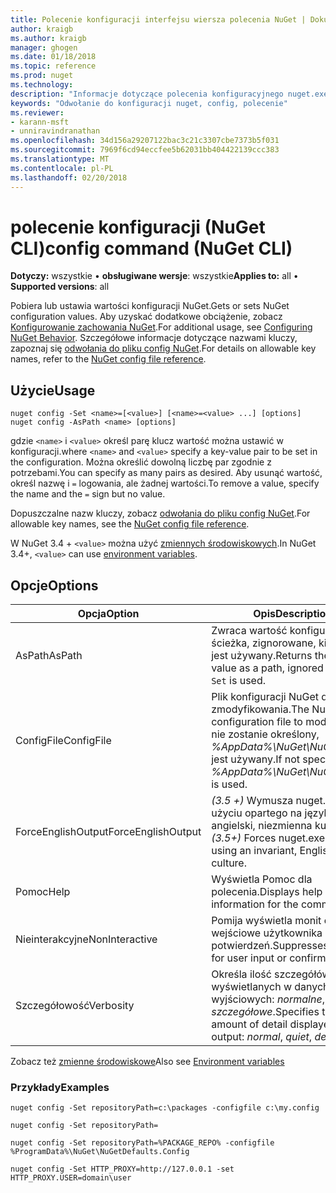 ```yaml
---
title: Polecenie konfiguracji interfejsu wiersza polecenia NuGet | Dokumentacja firmy Microsoft
author: kraigb
ms.author: kraigb
manager: ghogen
ms.date: 01/18/2018
ms.topic: reference
ms.prod: nuget
ms.technology: 
description: "Informacje dotyczące polecenia konfiguracyjnego nuget.exe"
keywords: "Odwołanie do konfiguracji nuget, config, polecenie"
ms.reviewer:
- karann-msft
- unniravindranathan
ms.openlocfilehash: 34d156a29207122bac3c21c3307cbe7373b5f031
ms.sourcegitcommit: 7969f6cd94eccfee5b62031bb404422139ccc383
ms.translationtype: MT
ms.contentlocale: pl-PL
ms.lasthandoff: 02/20/2018
---
```

# <a name="config-command-nuget-cli"></a><span data-ttu-id="95a7e-104">polecenie konfiguracji (NuGet CLI)</span><span class="sxs-lookup"><span data-stu-id="95a7e-104">config command (NuGet CLI)</span></span>

<span data-ttu-id="95a7e-105">**Dotyczy:** wszystkie &bullet; **obsługiwane wersje**: wszystkie</span><span class="sxs-lookup"><span data-stu-id="95a7e-105">**Applies to:** all &bullet; **Supported versions**: all</span></span>

<span data-ttu-id="95a7e-106">Pobiera lub ustawia wartości konfiguracji NuGet.</span><span class="sxs-lookup"><span data-stu-id="95a7e-106">Gets or sets NuGet configuration values.</span></span> <span data-ttu-id="95a7e-107">Aby uzyskać dodatkowe obciążenie, zobacz [Konfigurowanie zachowania NuGet](../consume-packages/configuring-nuget-behavior.md).</span><span class="sxs-lookup"><span data-stu-id="95a7e-107">For additional usage, see [Configuring NuGet Behavior](../consume-packages/configuring-nuget-behavior.md).</span></span> <span data-ttu-id="95a7e-108">Szczegółowe informacje dotyczące nazwami kluczy, zapoznaj się [odwołania do pliku config NuGet](../reference/nuget-config-file.md).</span><span class="sxs-lookup"><span data-stu-id="95a7e-108">For details on allowable key names, refer to the [NuGet config file reference](../reference/nuget-config-file.md).</span></span>

## <a name="usage"></a><span data-ttu-id="95a7e-109">Użycie</span><span class="sxs-lookup"><span data-stu-id="95a7e-109">Usage</span></span>

```cli
nuget config -Set <name>=[<value>] [<name>=<value> ...] [options]
nuget config -AsPath <name> [options]
```

<span data-ttu-id="95a7e-110">gdzie `<name>` i `<value>` określ parę klucz wartość można ustawić w konfiguracji.</span><span class="sxs-lookup"><span data-stu-id="95a7e-110">where `<name>` and `<value>` specify a key-value pair to be set in the configuration.</span></span> <span data-ttu-id="95a7e-111">Można określić dowolną liczbę par zgodnie z potrzebami.</span><span class="sxs-lookup"><span data-stu-id="95a7e-111">You can specify as many pairs as desired.</span></span> <span data-ttu-id="95a7e-112">Aby usunąć wartość, określ nazwę i `=` logowania, ale żadnej wartości.</span><span class="sxs-lookup"><span data-stu-id="95a7e-112">To remove a value, specify the name and the `=` sign but no value.</span></span>

<span data-ttu-id="95a7e-113">Dopuszczalne nazw kluczy, zobacz [odwołania do pliku config NuGet](../reference/nuget-config-file.md).</span><span class="sxs-lookup"><span data-stu-id="95a7e-113">For allowable key names, see the [NuGet config file reference](../reference/nuget-config-file.md).</span></span>

<span data-ttu-id="95a7e-114">W NuGet 3.4 + `<value>` można użyć [zmiennych środowiskowych](cli-ref-environment-variables.md).</span><span class="sxs-lookup"><span data-stu-id="95a7e-114">In NuGet 3.4+, `<value>` can use [environment variables](cli-ref-environment-variables.md).</span></span>

## <a name="options"></a><span data-ttu-id="95a7e-115">Opcje</span><span class="sxs-lookup"><span data-stu-id="95a7e-115">Options</span></span>

| <span data-ttu-id="95a7e-116">Opcja</span><span class="sxs-lookup"><span data-stu-id="95a7e-116">Option</span></span> | <span data-ttu-id="95a7e-117">Opis</span><span class="sxs-lookup"><span data-stu-id="95a7e-117">Description</span></span> |
| --- | --- |
| <span data-ttu-id="95a7e-118">AsPath</span><span class="sxs-lookup"><span data-stu-id="95a7e-118">AsPath</span></span> | <span data-ttu-id="95a7e-119">Zwraca wartość konfiguracji jako ścieżka, zignorowane, kiedy `-Set` jest używany.</span><span class="sxs-lookup"><span data-stu-id="95a7e-119">Returns the config value as a path, ignored when `-Set` is used.</span></span> |
| <span data-ttu-id="95a7e-120">ConfigFile</span><span class="sxs-lookup"><span data-stu-id="95a7e-120">ConfigFile</span></span> | <span data-ttu-id="95a7e-121">Plik konfiguracji NuGet do zmodyfikowania.</span><span class="sxs-lookup"><span data-stu-id="95a7e-121">The NuGet configuration file to modify.</span></span> <span data-ttu-id="95a7e-122">Jeśli nie zostanie określony, *%AppData%\NuGet\NuGet.Config* jest używany.</span><span class="sxs-lookup"><span data-stu-id="95a7e-122">If not specified, *%AppData%\NuGet\NuGet.Config* is used.</span></span> |
| <span data-ttu-id="95a7e-123">ForceEnglishOutput</span><span class="sxs-lookup"><span data-stu-id="95a7e-123">ForceEnglishOutput</span></span> | <span data-ttu-id="95a7e-124">*(3.5 +)* Wymusza nuget.exe przy użyciu opartego na język angielski, niezmienna kultura.</span><span class="sxs-lookup"><span data-stu-id="95a7e-124">*(3.5+)* Forces nuget.exe to run using an invariant, English-based culture.</span></span> |
| <span data-ttu-id="95a7e-125">Pomoc</span><span class="sxs-lookup"><span data-stu-id="95a7e-125">Help</span></span> | <span data-ttu-id="95a7e-126">Wyświetla Pomoc dla polecenia.</span><span class="sxs-lookup"><span data-stu-id="95a7e-126">Displays help information for the command.</span></span> |
| <span data-ttu-id="95a7e-127">Nieinterakcyjne</span><span class="sxs-lookup"><span data-stu-id="95a7e-127">NonInteractive</span></span> | <span data-ttu-id="95a7e-128">Pomija wyświetla monit o dane wejściowe użytkownika lub potwierdzeń.</span><span class="sxs-lookup"><span data-stu-id="95a7e-128">Suppresses prompts for user input or confirmations.</span></span> |
| <span data-ttu-id="95a7e-129">Szczegółowość</span><span class="sxs-lookup"><span data-stu-id="95a7e-129">Verbosity</span></span> | <span data-ttu-id="95a7e-130">Określa ilość szczegółów wyświetlanych w danych wyjściowych: *normalne*, *quiet*, *szczegółowe*.</span><span class="sxs-lookup"><span data-stu-id="95a7e-130">Specifies the amount of detail displayed in the output: *normal*, *quiet*, *detailed*.</span></span> |

<span data-ttu-id="95a7e-131">Zobacz też [zmienne środowiskowe](cli-ref-environment-variables.md)</span><span class="sxs-lookup"><span data-stu-id="95a7e-131">Also see [Environment variables](cli-ref-environment-variables.md)</span></span>

### <a name="examples"></a><span data-ttu-id="95a7e-132">Przykłady</span><span class="sxs-lookup"><span data-stu-id="95a7e-132">Examples</span></span>

```cli
nuget config -Set repositoryPath=c:\packages -configfile c:\my.config

nuget config -Set repositoryPath=

nuget config -Set repositoryPath=%PACKAGE_REPO% -configfile %ProgramData%\NuGet\NuGetDefaults.Config

nuget config -Set HTTP_PROXY=http://127.0.0.1 -set HTTP_PROXY.USER=domain\user
```
